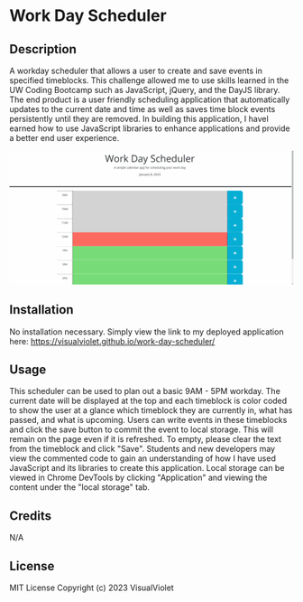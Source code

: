 # Work Day Scheduler

## Description

A workday scheduler that allows a user to create and save events in specified timeblocks. This challenge allowed me to use skills learned in the UW Coding Bootcamp such as JavaScript, jQuery, and the DayJS library. The end product is a user friendly scheduling application that automatically updates to the current date and time as well as saves time block events persistently until they are removed. In building this application, I havel earned how to use JavaScript libraries to enhance applications and provide a better end user experience.

![scheduler application demonstration](https://github.com/VisualViolet/work-day-scheduler/blob/main/assets/images/work-day-scheduler-demo.gif)

## Installation

No installation necessary. Simply view the link to my deployed application here: https://visualviolet.github.io/work-day-scheduler/

## Usage

This scheduler can be used to plan out a basic 9AM - 5PM workday. The current date will be displayed at the top and each timeblock is color coded to show the user at a glance which timeblock they are currently in, what has passed, and what is upcoming. Users can write events in these timeblocks and click the save button to commit the event to local storage. This will remain on the page even if it is refreshed. To empty, please clear the text from the timeblock and click "Save". Students and new developers may view the commented code to gain an understanding of how I have used JavaScript and its libraries to create this application. Local storage can be viewed in Chrome DevTools by clicking "Application" and viewing the content under the "local storage" tab.

## Credits

N/A

## License

MIT License
Copyright (c) 2023 VisualViolet
